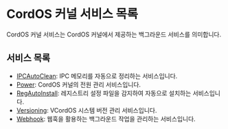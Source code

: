 # CordOS 커널 서비스 목록
CordOS 커널 서비스는 CordOS 커널에서 제공하는 백그라운드 서비스를 의미합니다.<br>

## 서비스 목록
- [IPCAutoClean](ipcautoclean.md): IPC 메모리를 자동으로 정리하는 서비스입니다.
- [Power](power.md): CordOS 커널의 전원 관리 서비스입니다.
- [RegAutoInstall](regautoinstall.md): 레지스트리 설정 파일을 감지하여 자동으로 설치하는 서비스입니다.
- [Versioning](versioning.md): VCordOS 시스템 버전 관리 서비스입니다.
- [Webhook](webhook.md): 웹훅을 활용하는 백그라운드 작업을 관리하는 서비스입니다.
